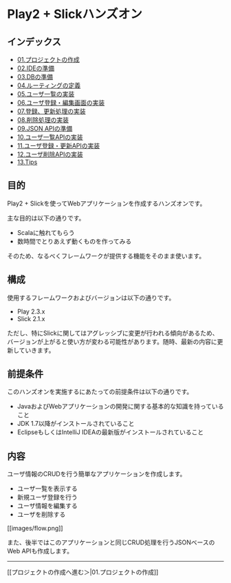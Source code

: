 # Play2 + Slickハンズオン

## インデックス

* [01.プロジェクトの作成](01_create_project.md)
* [02.IDEの準備](02_preparation_of_ide.md)
* [03.DBの準備](03_preparation_of_db.md)
* [04.ルーティングの定義](04_define_routing.md)
* [05.ユーザ一覧の実装](05_implement_user_list.md)
* [06.ユーザ登録・編集画面の実装](06_implement_user_form.md)
* [07.登録、更新処理の実装](07_implement_update_processing.md)
* [08.削除処理の実装](08_implement_delete_processing.md)
* [09.JSON APIの準備](09_preparation_for_json.md)
* [10.ユーザ一覧APIの実装](10_implement_list_api.md)
* [11.ユーザ登録・更新APIの実装](11_implement_update_api.md)
* [12.ユーザ削除APIの実装](12_implement_delete_api.md)
* [13.Tips](13_tips.md)

## 目的

Play2 + Slickを使ってWebアプリケーションを作成するハンズオンです。

主な目的は以下の通りです。

* Scalaに触れてもらう
* 数時間でとりあえず動くものを作ってみる

そのため、なるべくフレームワークが提供する機能をそのまま使います。

## 構成

使用するフレームワークおよびバージョンは以下の通りです。

* Play 2.3.x
* Slick 2.1.x

ただし、特にSlickに関してはアグレッシブに変更が行われる傾向があるため、バージョンが上がると使い方が変わる可能性があります。随時、最新の内容に更新していきます。

## 前提条件

このハンズオンを実施するにあたっての前提条件は以下の通りです。

* JavaおよびWebアプリケーションの開発に関する基本的な知識を持っていること
* JDK 1.7以降がインストールされていること
* EclipseもしくはIntelliJ IDEAの最新版がインストールされていること

## 内容

ユーザ情報のCRUDを行う簡単なアプリケーションを作成します。

* ユーザ一覧を表示する
* 新規ユーザ登録を行う
* ユーザ情報を編集する
* ユーザを削除する

[[images/flow.png]]

また、後半ではこのアプリケーションと同じCRUD処理を行うJSONベースのWeb APIも作成します。

----
[[プロジェクトの作成へ進む＞|01.プロジェクトの作成]]
